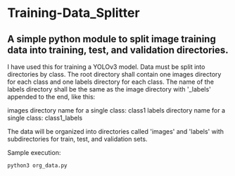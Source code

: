 # Training-Data_Splitter

## A simple python module to split image training data into training, test, and validation directories.

I have used this for
training a YOLOv3 model. Data must be split into directories by class. The root directory shall contain one images directory
for each class and one labels directory for each class. The name of the labels directory shall be the same as the image
directory with '_labels' appended to the end, like this:

images directory name for a single class: class1
labels directory name for a single class: class1_labels

The data will be organized into directories called 'images' and 'labels' with subdirectories for train, test, and validation
sets.

Sample execution:

`python3 org_data.py`
